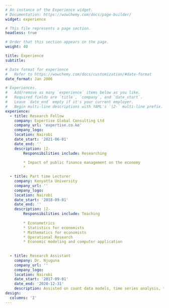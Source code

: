 ```yaml
---
# An instance of the Experience widget.
# Documentation: https://wowchemy.com/docs/page-builder/
widget: experience

# This file represents a page section.
headless: true

# Order that this section appears on the page.
weight: 40

title: Experience
subtitle:

# Date format for experience
#   Refer to https://wowchemy.com/docs/customization/#date-format
date_format: Jan 2006

# Experiences.
#   Add/remove as many `experience` items below as you like.
#   Required fields are `title`, `company`, and `date_start`.
#   Leave `date_end` empty if it's your current employer.
#   Begin multi-line descriptions with YAML's `|2-` multi-line prefix.
experience:
  - title: Research Fellow
    company: Expertise Global Consulting Ltd
    company_url: 'expertise.co.ke'
    company_logo: 
    location: Nairobi
    date_start: '2021-06-01'
    date_end: ''
    description: |2-
        Responsibilities include: Researching
        
        * Impact of public finance management on the economy
        * 

  - title: Part time Lecturer
    company: Kenyatta University
    company_url: ''
    company_logo: 
    location: Nairobi
    date_start: '2018-09-01'
    date_end: ''
    description: |2-
        Responsibilities include: Teaching
        
        * Econometrics 
        * Statistics for economists                  
        * Mathematics for economists
        * Operational Research
        * Economic modeling and computer application
       
        
  - title: Research Assistant
    company: Dr. Njuguna
    company_url: ''
    company_logo: 
    location: Nairobi
    date_start: '2017-09-01'
    date_end: '2020-12-31'
    description: Assisted on count data models, time series analysis, trade models, and debt.
design:
  columns: '2'
---
```

